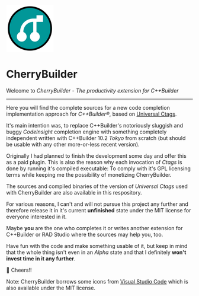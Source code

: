 
![abc](img/128x128.png)
# CherryBuilder

Welcome to *CherryBuilder - The productivity extension for C++Builder*

---

Here you will find the complete sources for a new code completion implementation approach
for _C++Builder®_, based on [Universal Ctags](https://github.com/universal-ctags).

It's main intention was, to replace C++Builder's notoriously sluggish and buggy _CodeInsight_ completion
engine with something completely independent written with C++Builder 10.2 _Tokyo_ from scratch
(but should be usable with any other more-or-less recent version).

Originally I had planned to finish the development some day and offer this as a paid plugin. This is
also the reason why each invocation of _Ctags_ is done by running it's compiled executable: To
comply with it's GPL licensing terms while keeping me the possibility of monetizing CherryBuilder.

The sources and compiled binaries of the version of _Universal Ctags_ used with CherryBuilder are
also available in this respository.
 
For various reasons, I can't and will not pursue this project any further and therefore release it
in it's current **unfinished** state under the MIT license for everyone interested in it.

Maybe **you** are the one who completes it or writes another extension for C++Builder or RAD Studio
where the sources may help you, too.

Have fun with the code and make something usable of it, but keep in mind that the whole thing isn't
even in an _Alpha_ state and that I definitely **won't invest time in it any further**.

🍺 Cheers!!

Note: CherryBuilder borrows some icons from [Visual Studio Code](https://github.com/Microsoft/vscode)
which is also available under the MIT license.


